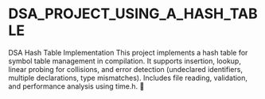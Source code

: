 # DSA_PROJECT_USING_A_HASH_TABLE
DSA Hash Table Implementation   This project implements a hash table for symbol table management in compilation. It supports insertion, lookup, linear probing for collisions, and error detection (undeclared identifiers, multiple declarations, type mismatches). Includes file reading, validation, and performance analysis using time.h. 🚀
